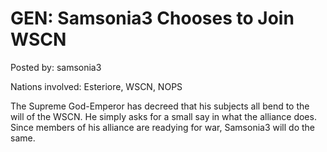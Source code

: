 # GEN: Samsonia3 Chooses to Join WSCN

Posted by: samsonia3

Nations involved: Esteriore, WSCN, NOPS

The Supreme God-Emperor has decreed that his subjects all bend to the will of the WSCN. He simply asks for a small say in what the alliance does. Since members of his alliance are readying for war, Samsonia3 will do the same. 
